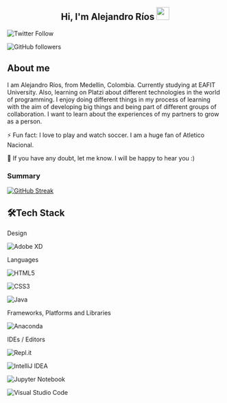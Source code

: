 <h2 align="center">Hi, I'm Alejandro Ríos <img src="https://user-images.githubusercontent.com/39955420/147578264-bae0526c-028a-49d2-8af8-d08bb4edbd2a.gif" height="30" width="30"></h2>

![Twitter Follow](https://img.shields.io/twitter/follow/alejoriosm04?style=social)

![GitHub followers](https://img.shields.io/github/followers/alejoriosm04?style=social)


<h2>About me</h2>

I am Alejandro Ríos, from Medellin, Colombia. Currently studying at EAFIT University. Also, learning on Platzi about different technologies in the world of programming. I enjoy doing different things in my process of learning with the aim of developing big things and being part of different groups of collaboration. I want to learn about the experiences of my partners to grow as a person.

⚡ Fun fact: I love to play and watch soccer. I am a huge fan of Atletico Nacional.

💬 If you have any doubt, let me know. I will be happy to hear you :)

<h3>Summary</h3>

[![GitHub Streak](https://github-readme-streak-stats.herokuapp.com/?user=alejoriosm04)](https://git.io/streak-stats)

<h2>🛠Tech Stack</h2>

Design

![Adobe XD](https://img.shields.io/badge/Adobe%20XD-470137?style=for-the-badge&logo=Adobe%20XD&logoColor=#FF61F6)

Languages

![HTML5](https://img.shields.io/badge/html5-%23E34F26.svg?style=for-the-badge&logo=html5&logoColor=white)

![CSS3](https://img.shields.io/badge/css3-%231572B6.svg?style=for-the-badge&logo=css3&logoColor=white)
 
![Java](https://img.shields.io/badge/java-%23ED8B00.svg?style=for-the-badge&logo=java&logoColor=white)

Frameworks, Platforms and Libraries

![Anaconda](https://img.shields.io/badge/Anaconda-%2344A833.svg?style=for-the-badge&logo=anaconda&logoColor=white)

IDEs / Editors

![Repl.it](https://img.shields.io/badge/Repl.it-%230D101E.svg?style=for-the-badge&logo=replit&logoColor=white)

![IntelliJ IDEA](https://img.shields.io/badge/IntelliJIDEA-000000.svg?style=for-the-badge&logo=intellij-idea&logoColor=white)

![Jupyter Notebook](https://img.shields.io/badge/jupyter-%23FA0F00.svg?style=for-the-badge&logo=jupyter&logoColor=white)

![Visual Studio Code](https://img.shields.io/badge/Visual%20Studio%20Code-0078d7.svg?style=for-the-badge&logo=visual-studio-code&logoColor=white)
